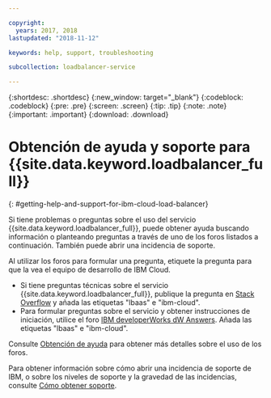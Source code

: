 ```yaml
---

copyright:
  years: 2017, 2018
lastupdated: "2018-11-12"

keywords: help, support, troubleshooting

subcollection: loadbalancer-service

---
```


{:shortdesc: .shortdesc}
{:new_window: target="_blank"}
{:codeblock: .codeblock}
{:pre: .pre}
{:screen: .screen}
{:tip: .tip}
{:note: .note}
{:important: .important}
{:download: .download}

# Obtención de ayuda y soporte para {{site.data.keyword.loadbalancer_full}}
{: #getting-help-and-support-for-ibm-cloud-load-balancer}

Si tiene problemas o preguntas sobre el uso del servicio {{site.data.keyword.loadbalancer_full}}, puede obtener ayuda buscando información o planteando preguntas a través de uno de los foros listados a continuación. También puede abrir una incidencia de soporte.

Al utilizar los foros para formular una pregunta, etiquete la pregunta para que la vea el equipo de desarrollo de IBM Cloud.

* Si tiene preguntas técnicas sobre el servicio {{site.data.keyword.loadbalancer_full}}, publique la pregunta en [Stack Overflow](https://stackoverflow.com/search?q=lbaas+ibm-cloud) y añada las etiquetas "lbaas" e "ibm-cloud".
* Para formular preguntas sobre el servicio y obtener instrucciones de iniciación, utilice el foro [IBM developerWorks dW Answers](https://developer.ibm.com/answers/topics/lbaas.html?smartspace=ibm-cloud). Añada las etiquetas "lbaas" e "ibm-cloud".

Consulte [Obtención de ayuda](https://{DomainName}/docs/get-support?topic=get-support-using-avatar) para obtener más detalles sobre el uso de los foros.

Para obtener información sobre cómo abrir una incidencia de soporte de IBM, o sobre los niveles de soporte y la gravedad de las incidencias, consulte [Cómo obtener soporte](/docs/get-support?topic=get-support-contacting-bluemix-support-dedicated-local).
